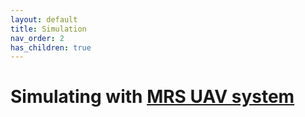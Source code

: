 ```yaml
---
layout: default
title: Simulation
nav_order: 2
has_children: true
---
```


# Simulating with [MRS UAV system](https://github.com/ctu-mrs/mrs_uav_system)
